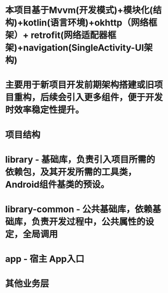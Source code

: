 # 本项目基于Mvvm(开发模式)+模块化(结构)+kotlin(语言环境)+okhttp（网络框架）+ retrofit(网络适配器框架)+navigation(SingleActivity-UI架构)
# 主要用于新项目开发前期架构搭建或旧项目重构，后续会引入更多组件，便于开发时效率稳定性提升。

# 项目结构
# library - 基础库，负责引入项目所需的依赖包，及其开发所需的工具类，Android组件基类的预设。
# library-common - 公共基础库，依赖基础库，负责开发过程中，公共属性的设定，全局调用
# app    -  宿主 App入口
# 其他业务层
